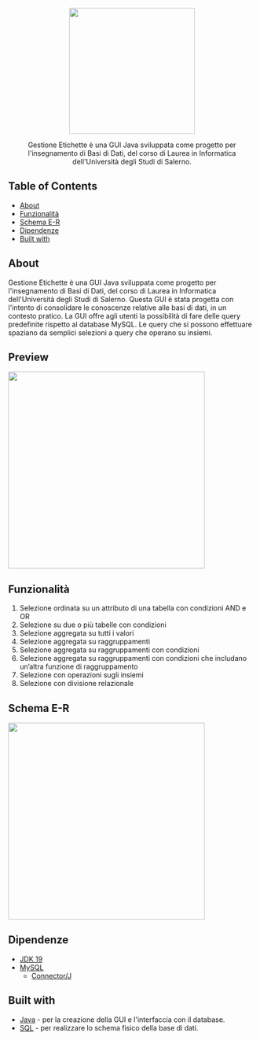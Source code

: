 <p align="center">
  <img src="https://github.com/raffaeleav/gestione-etichette/assets/114619463/a322a9fe-0281-4383-90c4-bc288161280f" width="256" heigth="256">
</p>

<p align="center">
  Gestione Etichette è una GUI Java sviluppata come progetto per l'insegnamento di Basi di Dati, del corso di Laurea in Informatica dell'Università degli Studi di Salerno. 
</p>


## Table of Contents
- [About](#About)
- [Funzionalità](#Funzionalità)
- [Schema E-R](#Schema-E-R-della-Base-di-dati)
- [Dipendenze](#Dipendenze)
- [Built with](#Built-with)


## About
<p>
  Gestione Etichette è una GUI Java sviluppata come progetto per l'insegnamento di Basi di Dati, del corso di Laurea in Informatica dell'Università degli Studi di Salerno.
  Questa GUI è stata progetta con l'intento di consolidare le conoscenze relative alle basi di dati, in un contesto pratico. La GUI offre agli utenti la possibilità di fare delle query predefinite rispetto al database MySQL.
  Le query che si possono effettuare spaziano da semplici selezioni a query che operano su insiemi.
</p>


## Preview
<p>
  <img src="https://github.com/raffaeleav/gestione-etichette/assets/114619463/84700259-fb15-420b-8d07-dc24694ee5c7" width="400" heigth="400">
</p>


## Funzionalità 
1) Selezione ordinata su un attributo di una tabella con condizioni AND e OR
2) Selezione su due o più tabelle con condizioni
3) Selezione aggregata su tutti i valori
4) Selezione aggregata su raggruppamenti
5) Selezione aggregata su raggruppamenti con condizioni
6) Selezione aggregata su raggruppamenti con condizioni che includano un’altra funzione di raggruppamento
7) Selezione con operazioni sugli insiemi
8) Selezione con divisione relazionale


## Schema E-R
<p>
  <img src="https://github.com/raffaeleav/gestione-etichette/assets/114619463/c51d9e99-f3dc-4944-a6c4-0ca84ffdd467" width="400" heigth="400">
</p>


## Dipendenze 
- [JDK 19](https://jdk.java.net/java-se-ri/19)
- [MySQL](https://dev.mysql.com/downloads/installer/)
  - [Connector/J](https://dev.mysql.com/downloads/connector/j/)


## Built with
- [Java](https://www.oracle.com/it/java/technologies/downloads/) - per la creazione della GUI e l'interfaccia con il database.
- [SQL](https://www.w3schools.com/sql/) - per realizzare lo schema fisico della base di dati.
